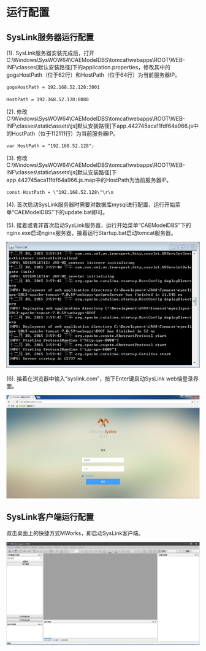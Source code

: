 # 运行配置

## SysLink服务器运行配置

\(1\). SysLink服务器安装完成后，打开C:\Windows\SysWOW64\CAEModelDBS\tomcat\webapps\ROOT\WEB-INF\classes\[默认安装路径\]下的application.properties，修改其中的gogsHostPath（位于62行）和HostPath（位于64行）为当前服务器IP。

```text
gogsHostPath = 192.168.52.128:3001

HostPath = 192.168.52.128:8080
```

\(2\). 修改C:\Windows\SysWOW64\CAEModelDBS\tomcat\webapps\ROOT\WEB-INF\classes\static\assets\js\[默认安装路径\]下app.442745aca11fdf64a966.js中的HostPath（位于112111行）为当前服务器IP。

```text
var HostPath = "192.168.52.128";
```

\(3\). 修改C:\Windows\SysWOW64\CAEModelDBS\tomcat\webapps\ROOT\WEB-INF\classes\static\assets\js\[默认安装路径\]下app.442745aca11fdf64a966.js.map中的HostPath为当前服务器IP。

```text
const HostPath = \"192.168.52.128\"\r\n
```

\(4\). 首次启动SysLink服务器时需要对数据库mysql进行配置，运行开始菜单“CAEModelDBS”下的update.bat即可。

\(5\). 接着或者非首次启动SysLink服务器，运行开始菜单“CAEModelDBS”下的nginx.exe启动nginx服务器，接着运行Startup.bat启动tomcat服务器。

![&#x542F;&#x52A8;tomcat](../.gitbook/assets/qi-dong-tomcat.png)

\(6\). 接着在浏览器中输入“syslink.com”，按下Enter键启动SysLink web端登录界面。

![&#x542F;&#x52A8;SysLink web&#x7AEF;&#x767B;&#x5F55;&#x754C;&#x9762;](../.gitbook/assets/qi-dong-syslink.png)

## SysLink客户端运行配置

双击桌面上的快捷方式MWorks，即启动SysLink客户端。

![&#x542F;&#x52A8;&#x5BA2;&#x6237;&#x7AEF;](../.gitbook/assets/qi-dong-mworks.png)



